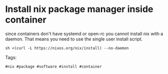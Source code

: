 # Install nix package manager inside container

since containers don't have systemd or open-rc you cannot install nix with a daemon. That means you need to use the single user install script.

`sh <(curl -L https://nixos.org/nix/install) --no-daemon`

Tags:

    #nix #package #software #install #container

